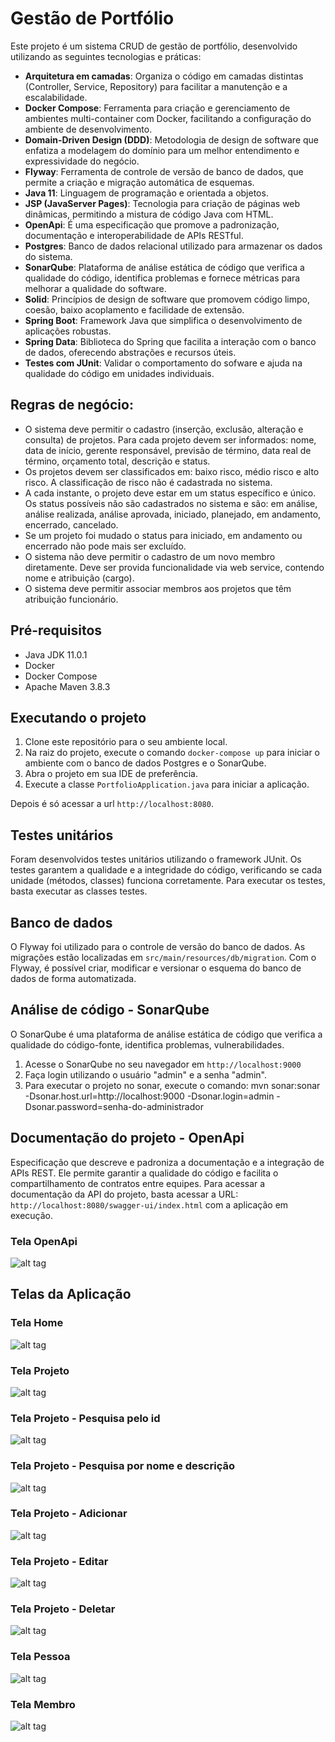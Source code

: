 # Gestão de Portfólio

Este projeto é um sistema CRUD de gestão de portfólio, desenvolvido utilizando as seguintes tecnologias e práticas:

- **Arquitetura em camadas**: Organiza o código em camadas distintas (Controller, Service, Repository) para facilitar a manutenção e a escalabilidade.
- **Docker Compose**: Ferramenta para criação e gerenciamento de ambientes multi-container com Docker, facilitando a configuração do ambiente de desenvolvimento.
- **Domain-Driven Design (DDD)**: Metodologia de design de software que enfatiza a modelagem do domínio para um melhor entendimento e expressividade do negócio.
- **Flyway**: Ferramenta de controle de versão de banco de dados, que permite a criação e migração automática de esquemas.
- **Java 11**: Linguagem de programação e orientada a objetos.
- **JSP (JavaServer Pages)**: Tecnologia para criação de páginas web dinâmicas, permitindo a mistura de código Java com HTML.
- **OpenApi**: É uma especificação que promove a padronização, documentação e interoperabilidade de APIs RESTful.
- **Postgres**: Banco de dados relacional utilizado para armazenar os dados do sistema.
- **SonarQube**: Plataforma de análise estática de código que verifica a qualidade do código, identifica problemas e fornece métricas para melhorar a qualidade do software.
- **Solid**: Princípios de design de software que promovem código limpo, coesão, baixo acoplamento e facilidade de extensão.
- **Spring Boot**: Framework Java que simplifica o desenvolvimento de aplicações robustas.
- **Spring Data**: Biblioteca do Spring que facilita a interação com o banco de dados, oferecendo abstrações e recursos úteis.
- **Testes com JUnit**: Validar o comportamento do sofware e ajuda na qualidade do código em unidades individuais.

## Regras de negócio:
- O sistema deve permitir o cadastro (inserção, exclusão, alteração e consulta) de projetos. Para cada projeto devem ser informados: nome, data de início, gerente responsável, previsão de término, data real de término, orçamento total, descrição e status.
- Os projetos devem ser classificados em: baixo risco, médio risco e alto risco. A classificação de risco não é cadastrada no sistema.
- A cada instante, o projeto deve estar em um status específico e único. Os status possíveis não são cadastrados no sistema e são: em análise, análise realizada, análise aprovada, iniciado, planejado, em andamento, encerrado, cancelado.
- Se um projeto foi mudado o status para iniciado, em andamento ou encerrado não pode mais ser excluído.
- O sistema não deve permitir o cadastro de um novo membro diretamente. Deve ser provida funcionalidade via web service, contendo nome e atribuição (cargo).
- O sistema deve permitir associar membros aos projetos que têm atribuição funcionário.


## Pré-requisitos

- Java JDK 11.0.1
- Docker
- Docker Compose
- Apache Maven 3.8.3

## Executando o projeto

1. Clone este repositório para o seu ambiente local.
2. Na raiz do projeto, execute o comando `docker-compose up` para iniciar o ambiente com o banco de dados Postgres e o SonarQube.
3. Abra o projeto em sua IDE de preferência.
4. Execute a classe `PortfolioApplication.java` para iniciar a aplicação.

Depois é só acessar a url `http://localhost:8080`.

## Testes unitários

Foram desenvolvidos testes unitários utilizando o framework JUnit. Os testes garantem a qualidade e a integridade do código, verificando se cada unidade (métodos, classes) funciona corretamente. Para executar os testes, basta executar as classes testes.

## Banco de dados

O Flyway foi utilizado para o controle de versão do banco de dados. As migrações estão localizadas em `src/main/resources/db/migration`. Com o Flyway, é possível criar, modificar e versionar o esquema do banco de dados de forma automatizada.

## Análise de código - SonarQube

O SonarQube é uma plataforma de análise estática de código que verifica a qualidade do código-fonte, identifica problemas, vulnerabilidades.

1. Acesse o SonarQube no seu navegador em `http://localhost:9000`
2. Faça login utilizando o usuário "admin" e a senha "admin".
3. Para executar o projeto no sonar, execute o comando: mvn sonar:sonar -Dsonar.host.url=http://localhost:9000 -Dsonar.login=admin -Dsonar.password=senha-do-administrador

## Documentação do projeto - OpenApi

Especificação que descreve e padroniza a documentação e a integração de APIs REST. Ele permite garantir a qualidade do código e facilita o compartilhamento de contratos entre equipes. Para acessar a documentação da API do projeto, basta acessar a URL: `http://localhost:8080/swagger-ui/index.html` com a aplicação em execução.

### Tela OpenApi
![alt tag](https://github.com/xcarlosr/portfolio/blob/main/imagens/open-api-swagger.png?raw=true)



## Telas da Aplicação

### Tela Home
![alt tag](https://github.com/xcarlosr/portfolio/blob/main/imagens/home.png?raw=true)


### Tela Projeto
![alt tag](https://github.com/xcarlosr/portfolio/blob/main/imagens/projetos.png?raw=true)


### Tela Projeto - Pesquisa pelo id
![alt tag](https://github.com/xcarlosr/portfolio/blob/main/imagens/projeto_pesquisa_id.png?raw=true)


### Tela Projeto - Pesquisa por nome e descrição
![alt tag](https://github.com/xcarlosr/portfolio/blob/main/imagens/projeto_pesquisa_descricao.png?raw=true)


### Tela Projeto - Adicionar
![alt tag](https://github.com/xcarlosr/portfolio/blob/main/imagens/projeto_adicionar.png?raw=true)


### Tela Projeto - Editar
![alt tag](https://github.com/xcarlosr/portfolio/blob/main/imagens/projeto_editar.png?raw=true)


### Tela Projeto - Deletar
![alt tag](https://github.com/xcarlosr/portfolio/blob/main/imagens/projeto_deletar.png?raw=true)


### Tela Pessoa
![alt tag](https://github.com/xcarlosr/portfolio/blob/main/imagens/pessoas.png?raw=true)


### Tela Membro
![alt tag](https://github.com/xcarlosr/portfolio/blob/main/imagens/membros.png?raw=true)